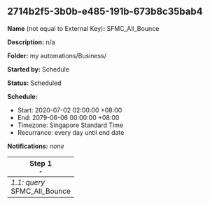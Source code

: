 ## 2714b2f5-3b0b-e485-191b-673b8c35bab4

**Name** (not equal to External Key)**:** SFMC_All_Bounce

**Description:** n/a

**Folder:** my automations/Business/

**Started by:** Schedule

**Status:** Scheduled

**Schedule:**

* Start: 2020-07-02 02:00:00 +08:00
* End: 2079-06-06 00:00:00 +08:00
* Timezone: Singapore Standard Time
* Recurrance: every day until end date

**Notifications:** _none_


| Step 1<br>_<small>-</small>_ |
| --- |
| _1.1: query_<br>SFMC_All_Bounce |
